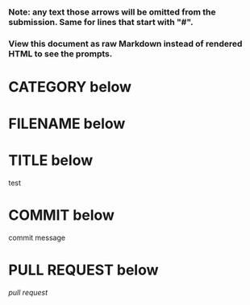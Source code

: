 ### Note: any text <!-- inside --> those arrows will be omitted from the submission. Same for lines that start with "#". 
### View this document as raw Markdown instead of rendered HTML to see the prompts.
<!-- Where should your addition be located within the keyset repository?
This line should be in the format of a path.
For example,
library/fiction/classics
or
science/biology/datasets
(An empty line will add the file to the root of the KeySet which is not normally recommended.) -->
# CATEGORY below


<!-- Provide a name for the keyset file that is about to be created (no file extension, just the name) -->
# FILENAME below


<!-- Briefly describe the files you're submitting (preferably <50 characters). -->
# TITLE below
test

<!-- An empty commit message will abort the submission.
Describe the files in more detail. -->
# COMMIT below
commit message

<!-- If you will be submitting a pull request, explain why these files should be added
to the desired repository -->
# PULL REQUEST below
*pull request*

